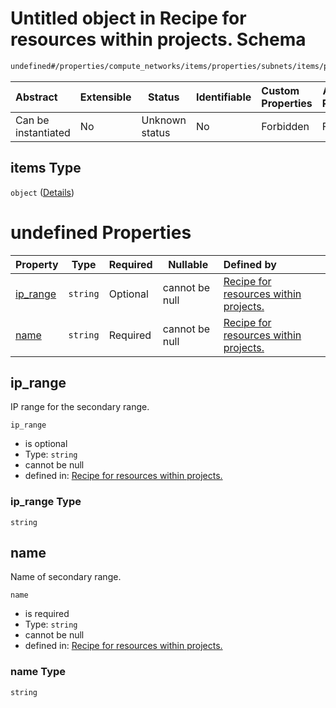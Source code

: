 # Untitled object in Recipe for resources within projects. Schema

```txt
undefined#/properties/compute_networks/items/properties/subnets/items/properties/secondary_ranges/items
```




| Abstract            | Extensible | Status         | Identifiable | Custom Properties | Additional Properties | Access Restrictions | Defined In                                                              |
| :------------------ | ---------- | -------------- | ------------ | :---------------- | --------------------- | ------------------- | ----------------------------------------------------------------------- |
| Can be instantiated | No         | Unknown status | No           | Forbidden         | Forbidden             | none                | [resources.schema.json\*](resources.schema.json "open original schema") |

## items Type

`object` ([Details](resources-properties-compute_networks-items-properties-subnets-items-properties-secondary_ranges-items.md))

# undefined Properties

| Property              | Type     | Required | Nullable       | Defined by                                                                                                                                                                                                                                                                                           |
| :-------------------- | -------- | -------- | -------------- | :--------------------------------------------------------------------------------------------------------------------------------------------------------------------------------------------------------------------------------------------------------------------------------------------------- |
| [ip_range](#ip_range) | `string` | Optional | cannot be null | [Recipe for resources within projects.](resources-properties-compute_networks-items-properties-subnets-items-properties-secondary_ranges-items-properties-ip_range.md "undefined#/properties/compute_networks/items/properties/subnets/items/properties/secondary_ranges/items/properties/ip_range") |
| [name](#name)         | `string` | Required | cannot be null | [Recipe for resources within projects.](resources-properties-compute_networks-items-properties-subnets-items-properties-secondary_ranges-items-properties-name.md "undefined#/properties/compute_networks/items/properties/subnets/items/properties/secondary_ranges/items/properties/name")         |

## ip_range

IP range for the secondary range.


`ip_range`

-   is optional
-   Type: `string`
-   cannot be null
-   defined in: [Recipe for resources within projects.](resources-properties-compute_networks-items-properties-subnets-items-properties-secondary_ranges-items-properties-ip_range.md "undefined#/properties/compute_networks/items/properties/subnets/items/properties/secondary_ranges/items/properties/ip_range")

### ip_range Type

`string`

## name

Name of secondary range.


`name`

-   is required
-   Type: `string`
-   cannot be null
-   defined in: [Recipe for resources within projects.](resources-properties-compute_networks-items-properties-subnets-items-properties-secondary_ranges-items-properties-name.md "undefined#/properties/compute_networks/items/properties/subnets/items/properties/secondary_ranges/items/properties/name")

### name Type

`string`

